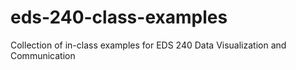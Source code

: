 # eds-240-class-examples
Collection of in-class examples for EDS 240 Data Visualization and Communication
